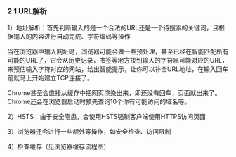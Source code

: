 ### 2.1 URL解析

1）地址解析：首先判断输入的是一个合法的URL还是一个待搜索的关键词，且根据输入的内容进行自动完成、字符编码等操作

当在浏览器中输入网址时，浏览器可能会做一些预处理，甚至已经在智能匹配所有可能的URL了，它会从历史记录，书签等地方找到输入的字符串可能对应的URL，来预估输入字符对应的网站，给出智能提示，让你可以补全URL地址，在输入回车前就马上开始建立TCP连接了。

Chrome甚至会直接从缓存中把网页渲染出来，即还没有回车，页面就出来了。 Chrome还会在浏览器启动时预先查询10个你有可能访问的域名等。

2）HSTS：由于安全隐患，会使用HSTS强制客户端使用HTTPS访问页面

3）浏览器还会进行一些额外等操作，如安全检查、访问限制

4）检查缓存（见浏览器缓存流程图）
